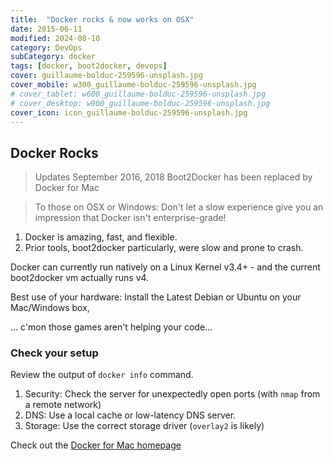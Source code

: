 ```yaml
---
title:  "Docker rocks & now works on OSX"
date: 2015-06-11
modified: 2024-08-10
category: DevOps
subCategory: docker
tags: [docker, boot2docker, devops]
cover: guillaume-bolduc-259596-unsplash.jpg
cover_mobile: w300_guillaume-bolduc-259596-unsplash.jpg
# cover_tablet: w600_guillaume-bolduc-259596-unsplash.jpg
# cover_desktop: w900_guillaume-bolduc-259596-unsplash.jpg
cover_icon: icon_guillaume-bolduc-259596-unsplash.jpg
---
```


## Docker Rocks

> Updates September 2016, 2018
> Boot2Docker has been replaced by Docker for Mac

> To those on OSX or Windows: Don't let a slow experience give you an impression that Docker isn't enterprise-grade!

1. Docker is amazing, fast, and flexible.
1. Prior tools, boot2docker particularly, were slow and prone to crash.

 Docker can currently run natively on a Linux Kernel v3.4+ - and the current boot2docker vm actually runs v4.

 Best use of your hardware: Install the Latest Debian or Ubuntu on your Mac/Windows box,

 ... c'mon those games aren't helping your code...

### Check your setup

Review the output of `docker info` command.

1. Security: Check the server for unexpectedly open ports (with `nmap` from a remote network)
1. DNS: Use a local cache or low-latency DNS server.
1. Storage: Use the correct storage driver (`overlay2` is likely)

Check out the [Docker for Mac homepage](https://docs.docker.com/docker-for-mac/install/)


